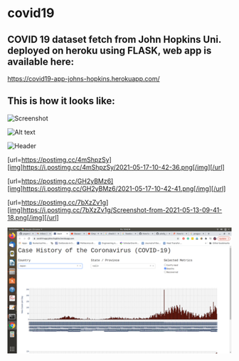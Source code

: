 # covid19
## COVID 19 dataset fetch from John Hopkins Uni. deployed on heroku using FLASK, web app is available here:
https://covid19-app-johns-hopkins.herokuapp.com/

## This is how it looks like:

![Screenshot](https://github.com/yogenderPalChandra/yogenderPalChandra/covid19/2021-05-17-10-42-36.png)

![Alt text](https://github.com/yogenderPalChandra/master/yogenderPalChandra/covid19/2021-05-17-10-42-36.png?raw=true "Optional Title")

![Header](https://github.com/yogenderPalChandra/master/covid19/2021-05-17-10-42-36.png "Header")


[url=https://postimg.cc/4mShpzSy][img]https://i.postimg.cc/4mShpzSy/2021-05-17-10-42-36.png[/img][/url]

[url=https://postimg.cc/GH2yBMz6][img]https://i.postimg.cc/GH2yBMz6/2021-05-17-10-42-41.png[/img][/url]

[url=https://postimg.cc/7bXzZv1g][img]https://i.postimg.cc/7bXzZv1g/Screenshot-from-2021-05-13-09-41-18.png[/img][/url]

![Screenshot](2021-05-17-10-42-36.png)



